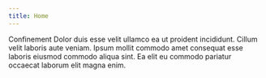 ```yaml
---
title: Home
---
```


Confinement Dolor duis esse velit ullamco ea ut proident incididunt. Cillum velit laboris aute veniam. Ipsum mollit commodo amet consequat esse laboris eiusmod commodo aliqua sint. Ea elit eu commodo pariatur occaecat laborum elit magna enim.